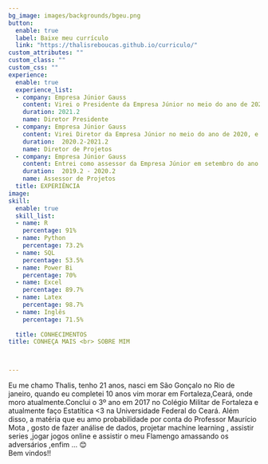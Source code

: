 ```yaml
---
bg_image: images/backgrounds/bgeu.png
button:
  enable: true
  label: Baixe meu currículo 
  link: "https://thalisreboucas.github.io/curriculo/" 
custom_attributes: ""
custom_class: ""
custom_css: ""
experience:
  enable: true
  experience_list:
  - company: Empresa Júnior Gauss
    content: Virei o Presidente da Empresa Júnior no meio do ano de 2021, e com isso fiquei na parte de organização da empresa na parte jurídica e diretorias da empresa ,além de cuidar do planejamento estratégico.
    duration: 2021.2
    name: Diretor Presidente
  - company: Empresa Júnior Gauss
    content: Virei Diretor da Empresa Júnior no meio do ano de 2020, e com isso fiquei na parte de organização de consultorias e trabalhos da empresa ,além de responder os emails recebidos. Além disso , coordenei alguns trabalhos nesse tempo.
    duration:  2020.2-2021.2
    name: Diretor de Projetos
  - company: Empresa Júnior Gauss
    content: Entrei como assessor da Empresa Júnior em setembro do ano de 2019, e participei de algumas consultorias e fiz alguns trabalhos na empresa.
    duration:  2019.2 - 2020.2
    name: Assessor de Projetos
  title: EXPERIÊNCIA
image: 
skill:
  enable: true
  skill_list:
  - name: R
    percentage: 91%
  - name: Python
    percentage: 73.2%
  - name: SQL
    percentage: 53.5%
  - name: Power Bi
    percentage: 70%
  - name: Excel
    percentage: 89.7%
  - name: Latex
    percentage: 98.7%
  - name: Inglês
    percentage: 71.5%
   
  title: CONHECIMENTOS
title: CONHEÇA MAIS <br> SOBRE MIM



---
```

Eu me chamo Thalis, tenho 21 anos, nasci em São Gonçalo no Rio de janeiro, quando eu completei 10 anos vim morar em Fortaleza,Ceará, onde moro atualmente.Conclui o 3º ano em 2017 no Colégio Militar de Fortaleza e atualmente faço Estatítica <3 na Universidade Federal do Ceará. Além disso, a matéria que eu amo probabilidade por conta do Professor Maurício Mota , gosto de fazer análise de dados, projetar machine learning , assistir series ,jogar jogos online e assistir o meu Flamengo amassando os adversários ,enfim ... 😊 <br>
  Bem vindos!!
